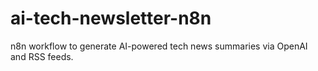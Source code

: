 # ai-tech-newsletter-n8n
n8n workflow to generate AI-powered tech news summaries via OpenAI and RSS feeds.
